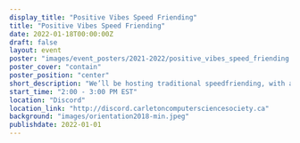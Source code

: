```yaml
---
display_title: "Positive Vibes Speed Friending"
title: "Positive Vibes Speed Friending"
date: 2022-01-18T00:00:00Z
draft: false
layout: event
poster: "images/event_posters/2021-2022/positive_vibes_speed_friending.jpg"
poster_cover: "contain"
poster_position: "center"
short_description: "We’ll be hosting traditional speedfriending, with a twist. Using Miro, everyone in the lobby will have a sticky note with their name on it on the board."
start_time: "2:00 - 3:00 PM EST"
location: "Discord"
location_link: "http://discord.carletoncomputersciencesociety.ca"
background: "images/orientation2018-min.jpeg"
publishdate: 2022-01-01
---
```

